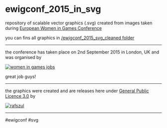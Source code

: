 # ewigconf_2015_in_svg

repository of scalable vector graphics (.svg) created from images taken during [European Women in Games Conference](www.ewigconf.com)

you can fins all graphics in [/ewigconf_2015_svg_cleaned folder]()

---

the conference has taken place on 2nd September 2015 in London, UK and was organised by 

[![women in games jobs](http://womeningamesjobs.com/wp/wp-content/themes/atahualpa/images/LOGO123.png)](http://www.womeningamesjobs.com/)

great job guys!

---

the graphics were created and are releases here under [General Public Licence 3.0]() by

[![rafszul](https://s3-us-west-2.amazonaws.com/s.cdpn.io/73058/possessed-fool-rejected-by-printer.svg)](http://codepen.io/rafszul/) 

---

#ewigconf #svg
